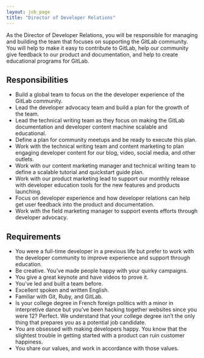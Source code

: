 ```yaml
---
layout: job_page
title: "Director of Developer Relations"
---
```


As the Director of Developer Relations, you will be responsible for managing and building the team that focuses on supporting the GitLab community. You will help to make it easy to contribute to GitLab, help our community give feedback to our product and documentation, and help to create educational programs for GitLab.

## Responsibilities  

* Build a global team to focus on the the developer experience of the GitLab community.  
* Lead the developer advocacy team and build a plan for the growth of the team.  
* Lead the technical writing team as they focus on making the GitLab documentation and developer content machine scalable and educational.  
* Define a plan for community meetups and be ready to execute this plan.  
* Work with the technical writing team and content marketing to plan engaging developer content for our blog, video, social media, and other outlets.  
* Work with our content marketing manager and technical writing team to define a scalable tutorial and quickstart guide plan.   
* Work with our product marketing lead to support our monthly release with developer education tools for the new features and products launching.  
* Focus on developer experience and how developer relations can help get user feedback into the product and documentation.  
* Work with the field marketing manager to support events efforts through developer advocacy.  

## Requirements  

* You were a full-time developer in a previous life but prefer to work with the developer community to improve experience and support through education.   
* Be creative. You’ve made people happy with your quirky campaigns.  
* You give a great keynote and have videos to prove it.  
* You’ve led and built a team before.  
* Excellent spoken and written English.  
* Familiar with Git, Ruby, and GitLab.  
* Is your college degree in French foreign politics with a minor in interpretive dance but you’ve been hacking together websites since you were 12? Perfect. We understand that your college degree isn’t the only thing that prepares you as a potential job candidate.  
* You are obsessed with making developers happy. You know that the slightest trouble in getting started with a product can ruin customer happiness.  
* You share our values, and work in accordance with those values.   
